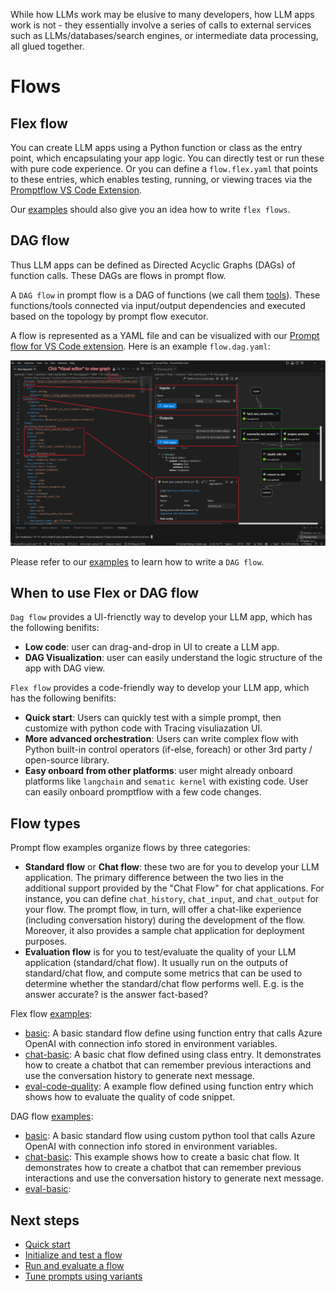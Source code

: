 While how LLMs work may be elusive to many developers, how LLM apps work is not - they essentially involve a series of calls to external services such as LLMs/databases/search engines, or intermediate data processing, all glued together.

# Flows

## Flex flow

You can create LLM apps using a Python function or class as the entry point, which encapsulating your app logic. You can directly test or run these with pure code experience. Or you can define a `flow.flex.yaml` that points to these entries, which enables testing, running, or viewing traces via the [Promptflow VS Code Extension](https://marketplace.visualstudio.com/items?itemName=prompt-flow.prompt-flow).

Our [examples](https://github.com/microsoft/promptflow/tree/main/examples/flex-flows) should also give you an idea how to write `flex flows`.

## DAG flow

Thus LLM apps can be defined as Directed Acyclic Graphs (DAGs) of function calls. These DAGs are flows in prompt flow.

A `DAG flow` in prompt flow is a DAG of functions (we call them [tools](./concept-tools.md)). These functions/tools connected via input/output dependencies and executed based on the topology by prompt flow executor.

A flow is represented as a YAML file and can be visualized with our [Prompt flow for VS Code extension](https://marketplace.visualstudio.com/items?itemName=prompt-flow.prompt-flow). Here is an example `flow.dag.yaml`:

![flow_dag](../media/how-to-guides/quick-start/flow_dag.png)

Please refer to our [examples](https://github.com/microsoft/promptflow/tree/main/examples/flows) to learn how to write a `DAG flow`. 

## When to use Flex or DAG flow

`Dag flow` provides a UI-frienctly way to develop your LLM app, which has the following benifits:
- **Low code**: user can drag-and-drop in UI to create a LLM app.
- **DAG Visualization**: user can easily understand the logic structure of the app with DAG view.

`Flex flow` provides a code-friendly way to develop your LLM app, which has the following benifits:
- **Quick start**: Users can quickly test with a simple prompt, then customize with python code with Tracing visuliazation UI.
- **More advanced orchestration**: Users can write complex flow with Python built-in control operators (if-else, foreach) or other 3rd party / open-source library. 
- **Easy onboard from other platforms**: user might already onboard platforms like `langchain` and `sematic kernel` with existing code. User can easily onboard promptflow with a few code changes.

## Flow types

Prompt flow examples organize flows by three categories:

- **Standard flow** or **Chat flow**: these two are for you to develop your LLM application. The primary difference between the two lies in the additional support provided by the "Chat Flow" for chat applications. For instance, you can define `chat_history`, `chat_input`, and `chat_output` for your flow. The prompt flow, in turn, will offer a chat-like experience (including conversation history) during the development of the flow. Moreover, it also provides a sample chat application for deployment purposes.
- **Evaluation flow** is for you to test/evaluate the quality of your LLM application (standard/chat flow). It usually run on the outputs of standard/chat flow, and compute some metrics that can be used to determine whether the standard/chat flow performs well. E.g. is the answer accurate? is the answer fact-based?


Flex flow [examples](https://github.com/microsoft/promptflow/tree/main/examples/flex-flows):
- [basic](https://github.com/microsoft/promptflow/tree/main/examples/flex-flows/basic): A basic standard flow define using function entry that calls Azure OpenAI with connection info stored in environment variables.
- [chat-basic](https://github.com/microsoft/promptflow/tree/main/examples/flex-flows/chat-basic): A basic chat flow defined using class entry. It demonstrates how to create a chatbot that can remember previous interactions and use the conversation history to generate next message.
- [eval-code-quality](https://github.com/microsoft/promptflow/tree/main/examples/flex-flows/eval-code-quality): A example flow defined using function entry which shows how to evaluate the quality of code snippet.

DAG flow [examples](https://github.com/microsoft/promptflow/tree/main/examples/flows):
- [basic](https://github.com/microsoft/promptflow/tree/main/examples/flows/standard/basic): A basic standard flow using custom python tool that calls Azure OpenAI with connection info stored in environment variables.
- [chat-basic](https://github.com/microsoft/promptflow/tree/main/examples/flows/chat/chat-basic): This example shows how to create a basic chat flow. It demonstrates how to create a chatbot that can remember previous interactions and use the conversation history to generate next message.
- [eval-basic](https://github.com/microsoft/promptflow/tree/main/examples/flows/evaluation/eval-basic): 


## Next steps

- [Quick start](../how-to-guides/quick-start.md)
- [Initialize and test a flow](../how-to-guides/develop-a-dag-flow/init-and-test-a-flow.md)
- [Run and evaluate a flow](../how-to-guides/run-and-evaluate-a-flow/index.md)
- [Tune prompts using variants](../how-to-guides/tune-prompts-with-variants.md)